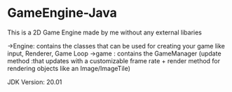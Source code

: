 # GameEngine-Java

This is a 2D Game Engine made by me without any external libaries

->Engine: contains the classes that can be used for creating your game like input, Renderer, Game Loop
->game :  contains the GameManager (update method :that updates with a customizable frame rate + render method for rendering objects like an Image/ImageTile) 

JDK Version: 20.01  
